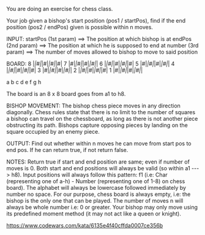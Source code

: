 You are doing an exercise for chess class.

Your job given a bishop's start position (pos1 / startPos),
find if the end position (pos2 / endPos) given is possible within n moves.

INPUT:
startPos (1st param) ==> The position at which bishop is at
endPos   (2nd param) ==> The position at which he is supposed to end at
number   (3rd param) ==> The number of moves allowed to bishop to move to said position

BOARD:
8 |_|#|_|#|_|#|_|#|
7 |#|_|#|_|#|_|#|_|
6 |_|#|_|#|_|#|_|#|
5 |#|_|#|_|#|_|#|_|
4 |_|#|_|#|_|#|_|#|
3 |#|_|#|_|#|_|#|_|
2 |_|#|_|#|_|#|_|#|
1 |#|_|#|_|#|_|#|_|

a b c d e f g h

The board is an 8 x 8 board goes from a1 to h8.

BISHOP MOVEMENT:
The bishop chess piece moves in any direction diagonally.
Chess rules state that there is no limit to the number of squares a bishop can travel
on the chessboard, as long as there is not another piece obstructing its path.
Bishops capture opposing pieces by landing on the square occupied by an enemy piece.

OUTPUT:
Find out whether within n moves he can move from start pos to end pos.
If he can return true, if not return false.

NOTES:
Return true if start and end position are same; even if number of moves is 0.
Both start and end positions will always be valid (so within a1 ---> h8).
Input positions will always follow this pattern:
f1 (i.e: Char (representing one of a-h) - Number (representing one of 1-8) on chess board).
The alphabet will always be lowercase followed immediately by number no space.
For our purpose, chess board is always empty, i.e: the bishop is the only one that can be played.
The number of moves n will always be whole number i.e: 0 or greater.
Your bishop may only move using its predefined moment method
(it may not act like a queen or knight).

https://www.codewars.com/kata/6135e4f40cffda0007ce356b
